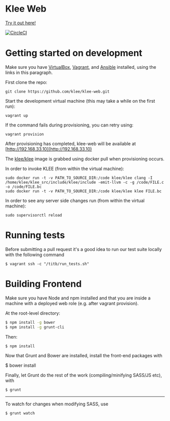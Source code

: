 Klee Web
=======================
[Try it out here!](http://klee.doc.ic.ac.uk/#)

[![CircleCI](https://circleci.com/gh/klee/klee-web.svg?style=svg)](https://circleci.com/gh/klee/klee-web)

Getting started on development
===============================

Make sure you have [VirtualBox](https://www.virtualbox.org/wiki/Downloads), [Vagrant](https://www.vagrantup.com/downloads.html), and [Ansible](http://docs.ansible.com/intro_installation.html) installed, using the links in this paragraph.

First clone the repo:

    git clone https://github.com/klee/klee-web.git

Start the development virtual machine (this may take a while on the first run):

    vagrant up

If the command fails during provisioning, you can retry using:

    vagrant provision

After provisioning has completed, klee-web will be available at [http://192.168.33.10](http://192.168.33.10)

The [klee/klee](https://registry.hub.docker.com/u/klee/klee/) image is grabbed using docker pull when provisioning occurs.


In order to invoke KLEE (from within the virtual machine):

    sudo docker run -t -v PATH_TO_SOURCE_DIR:/code klee/klee clang -I /home/klee/klee_src/include/klee/include -emit-llvm -c -g /code/FILE.c -o /code/FILE.bc
    sudo docker run -t -v PATH_TO_SOURCE_DIR:/code klee/klee klee FILE.bc


In order to see any server side changes run (from within the virtual machine):

    sudo supervisorctl reload


Running tests
===========================
Before submitting a pull request it's a good idea to run our test suite locally with the following command

    $ vagrant ssh -c "/titb/run_tests.sh"


Building Frontend
===========================

Make sure you have Node and npm installed and that you are inside a machine with a deployed web role (e.g. after vagrant provision).

At the root-level directory:
  ```bash
$ npm install -g bower
$ npm install -g grunt-cli
  ```

Then:

	$ npm install

Now that Grunt and Bower are installed, install the front-end packages with


  $ bower install

Finally, let Grunt do the rest of the work (compiling/minifying SASS/JS etc), with

	$ grunt

------

To watch for changes when modifying SASS, use

	$ grunt watch

